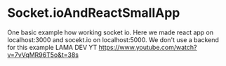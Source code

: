 # Socket.ioAndReactSmallApp
One basic example how working socket io. Here we made react app on localhost:3000 and socekt.io on localhost:5000. We don't use a backend for this example
LAMA DEV YT https://www.youtube.com/watch?v=7vVqMR96T5o&t=38s
